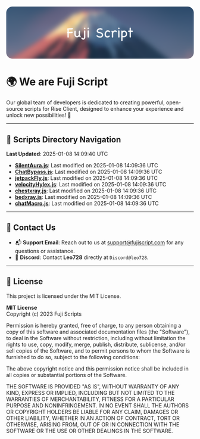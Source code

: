 ![Banner](.github/b.webp)

# 🌍 **We are Fuji Script**

Our global team of developers is dedicated to creating powerful, open-source scripts for Rise Client, designed to enhance your experience and unlock new possibilities! 🌟

---
<!-- SCRIPTS_NAVIGATION_START -->
## 📂 **Scripts Directory Navigation**

**Last Updated**: 2025-01-08 14:09:40 UTC

- **[SilentAura.js](scripts/SilentAura.js)**: Last modified on 2025-01-08 14:09:36 UTC
- **[ChatBypass.js](scripts/ChatBypass.js)**: Last modified on 2025-01-08 14:09:36 UTC
- **[jetpackFly.js](scripts/jetpackFly.js)**: Last modified on 2025-01-08 14:09:36 UTC
- **[velocityHylex.js](scripts/velocityHylex.js)**: Last modified on 2025-01-08 14:09:36 UTC
- **[chestxray.js](scripts/chestxray.js)**: Last modified on 2025-01-08 14:09:36 UTC
- **[bedxray.js](scripts/bedxray.js)**: Last modified on 2025-01-08 14:09:36 UTC
- **[chatMacro.js](scripts/chatMacro.js)**: Last modified on 2025-01-08 14:09:36 UTC

<!-- SCRIPTS_NAVIGATION_END -->

---

## 💬 **Contact Us**  
- 📬 **Support Email**: Reach out to us at [support@fujiscript.com](mailto:support@fujiscript.com) for any questions or assistance.  
- 💬 **Discord**: Contact **Leo728** directly at `Discord@leo728`.

---

## 📜 **License**

This project is licensed under the MIT License.  

**MIT License**  
Copyright (c) 2023 Fuji Scripts  

Permission is hereby granted, free of charge, to any person obtaining a copy of this software and associated documentation files (the "Software"), to deal in the Software without restriction, including without limitation the rights to use, copy, modify, merge, publish, distribute, sublicense, and/or sell copies of the Software, and to permit persons to whom the Software is furnished to do so, subject to the following conditions:  

The above copyright notice and this permission notice shall be included in all copies or substantial portions of the Software.  

THE SOFTWARE IS PROVIDED "AS IS", WITHOUT WARRANTY OF ANY KIND, EXPRESS OR IMPLIED, INCLUDING BUT NOT LIMITED TO THE WARRANTIES OF MERCHANTABILITY, FITNESS FOR A PARTICULAR PURPOSE AND NONINFRINGEMENT. IN NO EVENT SHALL THE AUTHORS OR COPYRIGHT HOLDERS BE LIABLE FOR ANY CLAIM, DAMAGES OR OTHER LIABILITY, WHETHER IN AN ACTION OF CONTRACT, TORT OR OTHERWISE, ARISING FROM, OUT OF OR IN CONNECTION WITH THE SOFTWARE OR THE USE OR OTHER DEALINGS IN THE SOFTWARE.  
